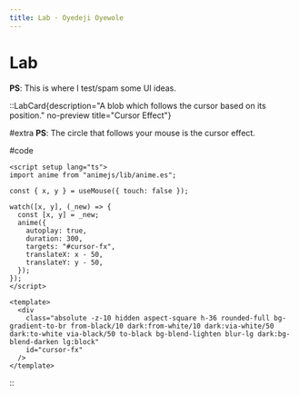 ```yaml
---
title: Lab · Oyedeji Oyewole
---
```


# Lab

**PS**: This is where I test/spam some UI ideas.

::LabCard{description="A blob which follows the cursor based on its position." no-preview title="Cursor Effect"}

#extra
**PS**: The circle that follows your mouse is the cursor effect.

#code

```vue
<script setup lang="ts">
import anime from "animejs/lib/anime.es";

const { x, y } = useMouse({ touch: false });

watch([x, y], (_new) => {
  const [x, y] = _new;
  anime({
    autoplay: true,
    duration: 300,
    targets: "#cursor-fx",
    translateX: x - 50,
    translateY: y - 50,
  });
});
</script>

<template>
  <div
    class="absolute -z-10 hidden aspect-square h-36 rounded-full bg-gradient-to-br from-black/10 dark:from-white/10 dark:via-white/50 dark:to-white via-black/50 to-black bg-blend-lighten blur-lg dark:bg-blend-darken lg:block"
    id="cursor-fx"
  />
</template>
```

::
